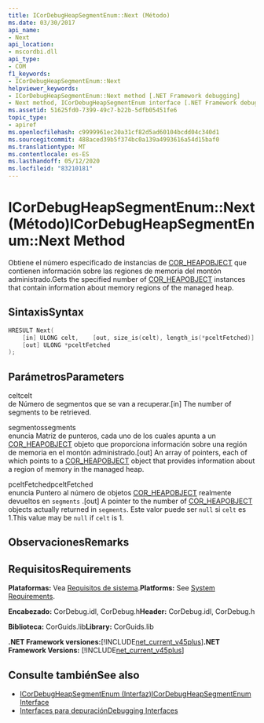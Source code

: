 ```yaml
---
title: ICorDebugHeapSegmentEnum::Next (Método)
ms.date: 03/30/2017
api_name:
- Next
api_location:
- mscordbi.dll
api_type:
- COM
f1_keywords:
- ICorDebugHeapSegmentEnum::Next
helpviewer_keywords:
- ICorDebugHeapSegmentEnum::Next method [.NET Framework debugging]
- Next method, ICorDebugHeapSegmentEnum interface [.NET Framework debugging]
ms.assetid: 51625fd0-7399-49c7-b22b-5dfb05451fe6
topic_type:
- apiref
ms.openlocfilehash: c9999961ec20a31cf82d5ad60104bcdd04c340d1
ms.sourcegitcommit: 488aced39b5f374bc0a139a4993616a54d15baf0
ms.translationtype: MT
ms.contentlocale: es-ES
ms.lasthandoff: 05/12/2020
ms.locfileid: "83210181"
---
```

# <a name="icordebugheapsegmentenumnext-method"></a><span data-ttu-id="fe5e4-102">ICorDebugHeapSegmentEnum::Next (Método)</span><span class="sxs-lookup"><span data-stu-id="fe5e4-102">ICorDebugHeapSegmentEnum::Next Method</span></span>
<span data-ttu-id="fe5e4-103">Obtiene el número especificado de instancias de [COR_HEAPOBJECT](cor-heapobject-structure.md) que contienen información sobre las regiones de memoria del montón administrado.</span><span class="sxs-lookup"><span data-stu-id="fe5e4-103">Gets the specified number of [COR_HEAPOBJECT](cor-heapobject-structure.md) instances that contain information about memory regions of the managed heap.</span></span>  
  
## <a name="syntax"></a><span data-ttu-id="fe5e4-104">Sintaxis</span><span class="sxs-lookup"><span data-stu-id="fe5e4-104">Syntax</span></span>  
  
```cpp  
HRESULT Next(  
    [in] ULONG celt,    [out, size_is(celt), length_is(*pceltFetched)] COR_SEGMENT segments[],
    [out] ULONG *pceltFetched  
);  
```  
  
## <a name="parameters"></a><span data-ttu-id="fe5e4-105">Parámetros</span><span class="sxs-lookup"><span data-stu-id="fe5e4-105">Parameters</span></span>  
 <span data-ttu-id="fe5e4-106">celt</span><span class="sxs-lookup"><span data-stu-id="fe5e4-106">celt</span></span>  
 <span data-ttu-id="fe5e4-107">de Número de segmentos que se van a recuperar.</span><span class="sxs-lookup"><span data-stu-id="fe5e4-107">[in] The number of segments to be retrieved.</span></span>  
  
 <span data-ttu-id="fe5e4-108">segmentos</span><span class="sxs-lookup"><span data-stu-id="fe5e4-108">segments</span></span>  
 <span data-ttu-id="fe5e4-109">enuncia Matriz de punteros, cada uno de los cuales apunta a un [COR_HEAPOBJECT](cor-heapobject-structure.md) objeto que proporciona información sobre una región de memoria en el montón administrado.</span><span class="sxs-lookup"><span data-stu-id="fe5e4-109">[out] An array of pointers, each of which points to a [COR_HEAPOBJECT](cor-heapobject-structure.md) object that provides information about a region of memory in the managed heap.</span></span>  
  
 <span data-ttu-id="fe5e4-110">pceltFetched</span><span class="sxs-lookup"><span data-stu-id="fe5e4-110">pceltFetched</span></span>  
 <span data-ttu-id="fe5e4-111">enuncia Puntero al número de objetos [COR_HEAPOBJECT](cor-heapobject-structure.md) realmente devueltos en `segments` .</span><span class="sxs-lookup"><span data-stu-id="fe5e4-111">[out] A pointer to the number of [COR_HEAPOBJECT](cor-heapobject-structure.md) objects actually returned in `segments`.</span></span> <span data-ttu-id="fe5e4-112">Este valor puede ser `null` si `celt` es 1.</span><span class="sxs-lookup"><span data-stu-id="fe5e4-112">This value may be `null` if `celt` is 1.</span></span>  
  
## <a name="remarks"></a><span data-ttu-id="fe5e4-113">Observaciones</span><span class="sxs-lookup"><span data-stu-id="fe5e4-113">Remarks</span></span>  
  
## <a name="requirements"></a><span data-ttu-id="fe5e4-114">Requisitos</span><span class="sxs-lookup"><span data-stu-id="fe5e4-114">Requirements</span></span>  
 <span data-ttu-id="fe5e4-115">**Plataformas:** Vea [Requisitos de sistema](../../get-started/system-requirements.md).</span><span class="sxs-lookup"><span data-stu-id="fe5e4-115">**Platforms:** See [System Requirements](../../get-started/system-requirements.md).</span></span>  
  
 <span data-ttu-id="fe5e4-116">**Encabezado:** CorDebug.idl, CorDebug.h</span><span class="sxs-lookup"><span data-stu-id="fe5e4-116">**Header:** CorDebug.idl, CorDebug.h</span></span>  
  
 <span data-ttu-id="fe5e4-117">**Biblioteca:** CorGuids.lib</span><span class="sxs-lookup"><span data-stu-id="fe5e4-117">**Library:** CorGuids.lib</span></span>  
  
 <span data-ttu-id="fe5e4-118">**.NET Framework versiones:**[!INCLUDE[net_current_v45plus](../../../../includes/net-current-v45plus-md.md)]</span><span class="sxs-lookup"><span data-stu-id="fe5e4-118">**.NET Framework Versions:** [!INCLUDE[net_current_v45plus](../../../../includes/net-current-v45plus-md.md)]</span></span>  
  
## <a name="see-also"></a><span data-ttu-id="fe5e4-119">Consulte también</span><span class="sxs-lookup"><span data-stu-id="fe5e4-119">See also</span></span>

- [<span data-ttu-id="fe5e4-120">ICorDebugHeapSegmentEnum (Interfaz)</span><span class="sxs-lookup"><span data-stu-id="fe5e4-120">ICorDebugHeapSegmentEnum Interface</span></span>](icordebugheapsegmentenum-interface.md)
- [<span data-ttu-id="fe5e4-121">Interfaces para depuración</span><span class="sxs-lookup"><span data-stu-id="fe5e4-121">Debugging Interfaces</span></span>](debugging-interfaces.md)

